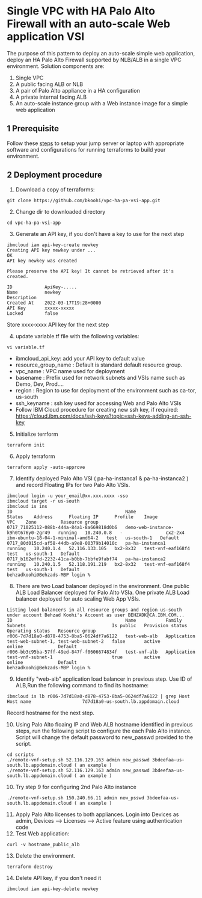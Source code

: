 # Single VPC with HA Palo Alto Firewall with an auto-scale Web application VSI
The purpose of this pattern to deploy an auto-scale simple web application, deploy an HA Palo Alto Firewall supported by NLB/ALB in a single VPC environment.
Solution components are:
1. Single VPC
2. A public facing ALB or NLB
3. A pair of Palo Alto appliance in a HA configuration
4. A private internal facing ALB
5. An auto-scale instance group with a Web instance image for a simple web application

## 1 Prerequisite 

Follow these [steps](https://github.com/bkoohi/IBM-cloud-vpc-with-vnf/edit/main/readme/prerequisite.md/)
to setup your jump server or laptop with appropriate software and configurations for running terraforms to build your environment.

## 2 Deployment procedure
1. Download a copy of terraforms:
```
git clone https://github.com/bkoohi/vpc-ha-pa-vsi-app.git
```
2. Change dir to downloaded directory
```
cd vpc-ha-pa-vsi-app
```
3. Generate an API key, if you don't have a key to use for the next step
```
ibmcloud iam api-key-create newkey
Creating API key newkey under ...
OK
API key newkey was created

Please preserve the API key! It cannot be retrieved after it's created.
                 
ID            ApiKey-.....
Name          newkey   
Description      
Created At    2022-03-17T19:28+0000   
API Key       xxxxx-xxxxx
Locked        false 
```
Store xxxx-xxxx API key for the next step

4. update variable.tf file with the following variables:
```
vi variable.tf
```
   - ibmcloud_api_key: add your API key to default value
   - resource_group_name : Default is standard default resource group.
   - vpc_name : VPC name used for deployment 
   - basename : Prefix used for network subnets and VSIs name such as Demo, Dev, Prod....
   - region   : Region to use for deployment of the environment such as ca-tor, us-south
   - ssh_keyname : ssh key used for accessing Web and Palo Alto VSIs 
   - Follow IBM Cloud procedure for creating new ssh key, if required: https://cloud.ibm.com/docs/ssh-keys?topic=ssh-keys-adding-an-ssh-key


5. Initialize terrform
```
terraform init
```
6. Apply terraform
```
terraform apply -auto-approve

```
7. Identify deployed Palo Alto VSI ( pa-ha-instanca1 & pa-ha-instanca2 ) and record Floating IPs for  two Palo Alto VSIs.
```
ibmcloud login -u your_email@xx.xxx.xxxx -sso
ibmcloud target -r us-south
ibmcloud is ins
ID                                          Name                                 Status    Address      Floating IP      Profile    Image                                VPC    Zone         Resource group   
0717_71025112-088b-444a-84a1-8a669818d0b6   demo-web-instance-k9h0t676y0-2gr49   running   10.240.0.8   -                cx2-2x4    ibm-ubuntu-18-04-1-minimal-amd64-2   test   us-south-1   Default   
0717_80d015cd-af58-44db-a9e8-00379b14010c   pa-ha-instanca1                      running   10.240.1.4   52.116.133.105   bx2-8x32   test-vnf-eaf168f4                    test   us-south-1   Default   
0717_b162effd-2232-41ca-b0bb-7bbfe9fabf74   pa-ha-instanca2                      running   10.240.1.5   52.118.191.219   bx2-8x32   test-vnf-eaf168f4                    test   us-south-1   Default   
behzadkoohi@Behzads-MBP login % 
```

8. There are two Load balancer deployed in the environment. One public ALB  Load Balancer deployed for Palo Alto VSIa. One private ALB Load balancer deployed for auto scaling Web App VSIs.
```
Listing load balancers in all resource groups and region us-south under account Behzad Koohi's Account as user BEHZADK@CA.IBM.COM...
ID                                          Name           Family        Subnets                                Is public   Provision status   Operating status   Resource group   
r006-7d7d18a0-d878-4753-8ba5-0624df7a6122   test-web-alb   Application   test-web-subnet-1, test-web-subnet-2   false       active             online             Default   
r006-bb3c95ba-57ff-49ed-847f-f0606674834f   test-vnf-alb   Application   test-vnf-subnet-1                      true        active             online             Default   
behzadkoohi@Behzads-MBP login %
```
9. Identify "web-alb" application load balancer in previous step. Use ID of ALB,Run the following command to find its hostname:
```
ibmcloud is lb r006-7d7d18a0-d878-4753-8ba5-0624df7a6122 | grep Host
Host name                   7d7d18a0-us-south.lb.appdomain.cloud
```
Record hostname for the next step.

10. Using Palo Alto floaing IP and Web ALB hostname identified in previous steps, run the following script to configure the each Palo Alto instance. Script will change the default password to new_passwd provided to the script.
```
cd scripts
./remote-vnf-setup.sh 52.116.129.163 admin new_passwd 3bdeefaa-us-south.lb.appdomain.cloud ( an example )
./remote-vnf-setup.sh 52.116.129.163 admin new_passwd 3bdeefaa-us-south.lb.appdomain.cloud ( an example )
```
10. Try step 9 for configuring 2nd Palo Alto instance
```
./remote-vnf-setup.sh 150.240.66.11 admin new_psswd 3bdeefaa-us-south.lb.appdomain.cloud ( an example )
```
11. Apply Palo Alto licenses to both appliances. Login into Devices as admin, Devices --> Licenses --> Active feature using authentication code
12. Test Web application: 

```
curl -v hostname_public_alb 
```
13. Delete the environment.

```
terraform destroy
```

14. Delete API key, if you don't need it

```
ibmcloud iam api-key-delete newkey
```

